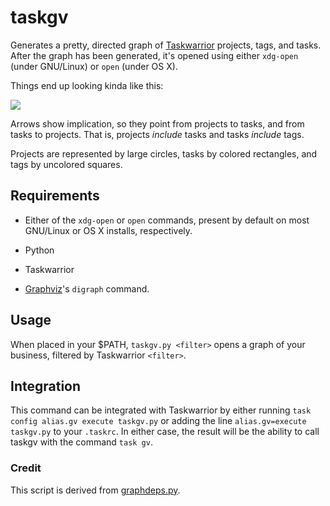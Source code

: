 # taskgv
Generates a pretty, directed graph of [Taskwarrior](http://taskwarrior.org) projects, tags, and tasks.  After the graph has been generated, it's opened using either `xdg-open` (under GNU/Linux) or `open` (under OS X).

Things end up looking kinda like this:

![](exgraph.png)

Arrows show implication, so they point from projects to tasks, and from tasks to projects. That is, projects _include_ tasks and tasks _include_ tags.

Projects are represented by large circles, tasks by colored rectangles, and tags by uncolored squares.

## Requirements

* Either of the `xdg-open` or `open` commands, present by default on most GNU/Linux or OS X installs, respectively.
* Python

* Taskwarrior

* [Graphviz](http://www.graphviz.org/)'s `digraph` command.

## Usage

When placed in your $PATH, `taskgv.py <filter>` opens a graph of your business, filtered by Taskwarrior `<filter>`.

## Integration

This command can be integrated with Taskwarrior by either running `task config alias.gv execute taskgv.py` or adding the line `alias.gv=execute taskgv.py` to your `.taskrc`.
In either case, the result will be the ability to call taskgv with the command `task gv`.

### Credit

This script is derived from [graphdeps.py](http://taskwarrior.org/projects/taskwarrior/wiki/ExternalScripts#graphdepspy).
